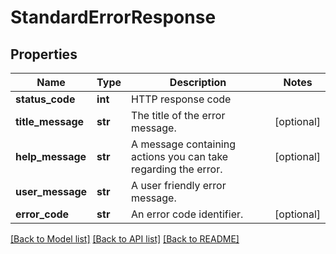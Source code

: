# StandardErrorResponse

## Properties
Name | Type | Description | Notes
------------ | ------------- | ------------- | -------------
**status_code** | **int** | HTTP response code | 
**title_message** | **str** | The title of the error message. | [optional] 
**help_message** | **str** | A message containing actions you can take regarding the error. | [optional] 
**user_message** | **str** | A user friendly error message. | 
**error_code** | **str** | An error code identifier. | [optional] 

[[Back to Model list]](../README.md#documentation-for-models) [[Back to API list]](../README.md#documentation-for-api-endpoints) [[Back to README]](../README.md)

